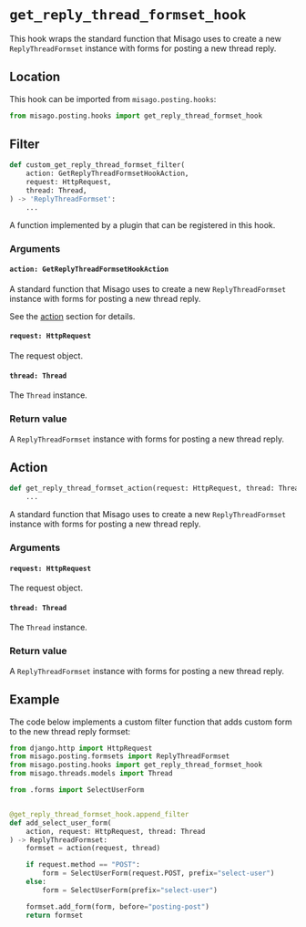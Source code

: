 # `get_reply_thread_formset_hook`

This hook wraps the standard function that Misago uses to create a new `ReplyThreadFormset` instance with forms for posting a new thread reply.


## Location

This hook can be imported from `misago.posting.hooks`:

```python
from misago.posting.hooks import get_reply_thread_formset_hook
```


## Filter

```python
def custom_get_reply_thread_formset_filter(
    action: GetReplyThreadFormsetHookAction,
    request: HttpRequest,
    thread: Thread,
) -> 'ReplyThreadFormset':
    ...
```

A function implemented by a plugin that can be registered in this hook.


### Arguments

#### `action: GetReplyThreadFormsetHookAction`

A standard function that Misago uses to create a new `ReplyThreadFormset` instance with forms for posting a new thread reply.

See the [action](#action) section for details.


#### `request: HttpRequest`

The request object.


#### `thread: Thread`

The `Thread` instance.


### Return value

A `ReplyThreadFormset` instance with forms for posting a new thread reply.


## Action

```python
def get_reply_thread_formset_action(request: HttpRequest, thread: Thread) -> 'ReplyThreadFormset':
    ...
```

A standard function that Misago uses to create a new `ReplyThreadFormset` instance with forms for posting a new thread reply.


### Arguments

#### `request: HttpRequest`

The request object.


#### `thread: Thread`

The `Thread` instance.


### Return value

A `ReplyThreadFormset` instance with forms for posting a new thread reply.


## Example

The code below implements a custom filter function that adds custom form to the new thread reply formset:

```python
from django.http import HttpRequest
from misago.posting.formsets import ReplyThreadFormset
from misago.posting.hooks import get_reply_thread_formset_hook
from misago.threads.models import Thread

from .forms import SelectUserForm


@get_reply_thread_formset_hook.append_filter
def add_select_user_form(
    action, request: HttpRequest, thread: Thread
) -> ReplyThreadFormset:
    formset = action(request, thread)

    if request.method == "POST":
        form = SelectUserForm(request.POST, prefix="select-user")
    else:
        form = SelectUserForm(prefix="select-user")

    formset.add_form(form, before="posting-post")
    return formset
```